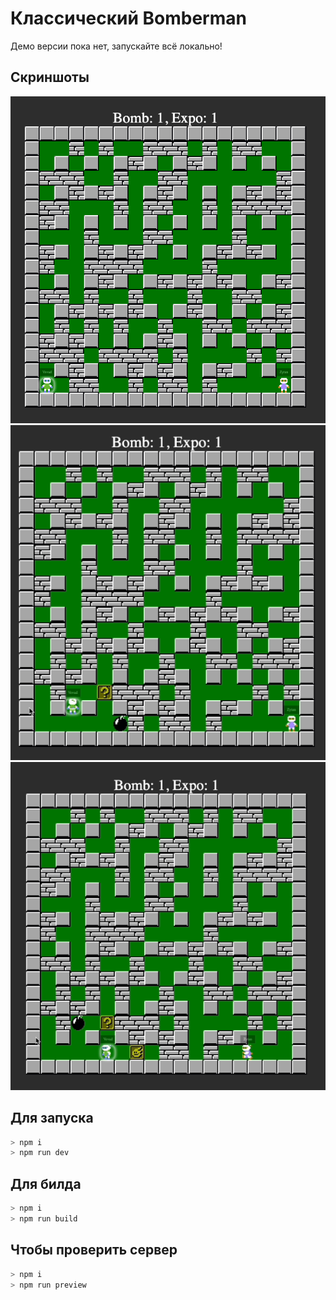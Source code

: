 # Классический Bomberman

Демо версии пока нет, запускайте всё локально!

## Скриншоты
![](screen/image1.png)
![](screen/image2.png)
![](screen/image3.png)

## Для запуска 
```bash
> npm i
> npm run dev
```

## Для билда
```bash
> npm i
> npm run build
```

## Чтобы проверить сервер
```bash
> npm i
> npm run preview
```